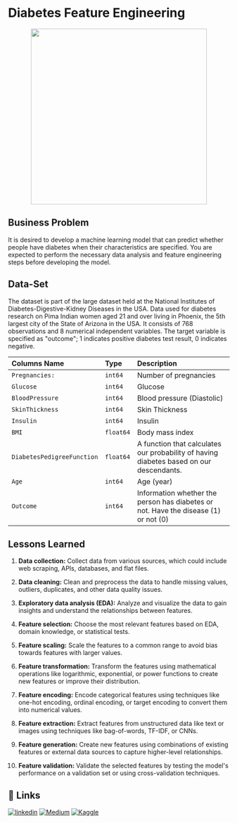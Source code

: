 # Diabetes Feature Engineering
<p align="center">
<img src="https://user-images.githubusercontent.com/61653147/230106778-5039e391-ad7d-4378-9558-55332606e78d.png" width="400" height="400">
</p>

## Business Problem 

It is desired to develop a machine learning model that can predict whether people have diabetes when their characteristics are specified. You are expected to perform the necessary data analysis and feature engineering steps before developing the model.

## Data-Set

The dataset is part of the large dataset held at the National Institutes of Diabetes-Digestive-Kidney Diseases in the USA. Data used for diabetes research on Pima Indian women aged 21 and over living in Phoenix, the 5th largest city of the State of Arizona in the USA. It consists of 768 observations and 8 numerical independent variables. The target variable is specified as "outcome"; 1 indicates positive diabetes test result, 0 indicates negative.

| Columns Name | Type     | Description                |
| :-------- | :------- | :------------------------- |
| `Pregnancies:` | `int64` | Number of pregnancies  |
| `Glucose` | `int64` | Glucose   |
| `BloodPressure` | `int64` | Blood pressure (Diastolic)   |
| `SkinThickness` | `int64` | Skin Thickness   |
| `Insulin` | `int64` | Insulin |
| `BMI` | `float64` | Body mass index |
| `DiabetesPedigreeFunction` | `float64` |A function that calculates our probability of having diabetes based on our descendants. |
| `Age` | `int64` | Age (year) |
| `Outcome` | `int64` |  Information whether the person has diabetes or not. Have the disease (1) or not (0) |

## Lessons Learned

1. **Data collection:** Collect data from various sources, which could include web scraping, APIs, databases, and flat files.

2. **Data cleaning:** Clean and preprocess the data to handle missing values, outliers, duplicates, and other data quality issues.

3. **Exploratory data analysis (EDA):** Analyze and visualize the data to gain insights and understand the relationships between features.

4. **Feature selection:** Choose the most relevant features based on EDA, domain knowledge, or statistical tests.

5. **Feature scaling:** Scale the features to a common range to avoid bias towards features with larger values.

6. **Feature transformation:** Transform the features using mathematical operations like logarithmic, exponential, or power functions to create new features or improve their distribution.

7. **Feature encoding:** Encode categorical features using techniques like one-hot encoding, ordinal encoding, or target encoding to convert them into numerical values.

8. **Feature extraction:** Extract features from unstructured data like text or images using techniques like bag-of-words, TF-IDF, or CNNs.

9. **Feature generation:** Create new features using combinations of existing features or external data sources to capture higher-level relationships.

10. **Feature validation:** Validate the selected features by testing the model's performance on a validation set or using cross-validation techniques.

## 🔗 Links
[![linkedin](https://img.shields.io/badge/linkedin-0A66C2?style=for-the-badge&logo=linkedin&logoColor=white)](https://www.linkedin.com/)
[![Medium](https://img.shields.io/badge/Medium-12100E?style=for-the-badge&logo=medium&logoColor=white)](https://medium.com/@anilcogalan)
[![Kaggle](https://img.shields.io/badge/Kaggle-20BEFF?style=for-the-badge&logo=Kaggle&logoColor=white)](https://www.kaggle.com/anilcogalan)



